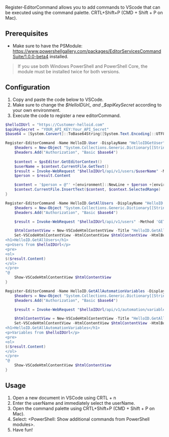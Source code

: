 Register-EditorCommand allows you to add commands to VScode that can be executed using the command palette. CRTL+Shift+P (CMD + Shift + P on Mac). 

## Prerequisites

- Make sure to have the PSModule: https://www.powershellgallery.com/packages/EditorServicesCommandSuite/1.0.0-beta4 installed.

> If you use both Windows PowerShell and PowerShell Core, the module must be installed twice for both versions.

## Configuration
1. Copy and paste the code below to VSCode.
1. Make sure to change the _$HelloIDUrl_ and _$apiKeySecret_ according to your own environment.
2. Execute the code to register a new editorCommand.

```powershell
$helloIDUrl = "https://Customer-helloid.com"
$apiKeySecret = "YOUR_API_KEY:Your_API_Secret"
$base64 = [System.Convert]::ToBase64String([System.Text.Encoding]::UTF8.GetBytes($apiKeySecret))

Register-EditorCommand -Name HelloID.User -DisplayName "HelloIDGetUser" -ScriptBlock {
    $headers = New-Object "System.Collections.Generic.Dictionary[[String],[String]]"
    $headers.Add("Authorization", "Basic $base64")
    
    $context = $psEditor.GetEditorContext()
    $userName = $context.CurrentFile.GetText()
    $result = Invoke-WebRequest "$helloIDUrl/api/v1/users/$userName" -Method 'GET' -Headers $headers
    $person = $result.Content

    $content = '$person = @"' +[environment]::NewLine + $person +[environment]::NewLine + '"@ | ConvertFrom-Json'
    $context.CurrentFile.InsertText($content, $context.SelectedRange)
}

Register-EditorCommand -Name HelloID.GetAllUsers -DisplayName "HelloID.GetAllUsers" -ScriptBlock {
    $headers = New-Object "System.Collections.Generic.Dictionary[[String],[String]]"
    $headers.Add("Authorization", "Basic $base64")

    $result = Invoke-WebRequest "$helloIDUrl/api/v1/users" -Method 'GET' -Headers $headers

    $htmlContentView = New-VSCodeHtmlContentView -Title "HelloID.GetAllUsers"
    Set-VSCodeHtmlContentView -HtmlContentView $htmlContentView -HtmlBodyContent @"
<h1>HelloID.GetAllUsers</h1>
<p>Users from $helloIDUrl</p>
<pre>
<ol>
$($result.Content)
</ol>
</pre>
"@
    Show-VSCodeHtmlContentView $htmlContentView
}

Register-EditorCommand -Name HelloID.GetAllAutomationVariables -DisplayName "HelloID.GetAllAutomationVariables" -ScriptBlock {
    $headers = New-Object "System.Collections.Generic.Dictionary[[String],[String]]"
    $headers.Add("Authorization", "Basic $base64")

    $result = Invoke-WebRequest "$helloIDUrl/api/v1/automation/variables" -Method 'GET' -Headers $headers

    $htmlContentView = New-VSCodeHtmlContentView -Title "HelloID.GetAllAutomationVariables"
    Set-VSCodeHtmlContentView -HtmlContentView $htmlContentView -HtmlBodyContent @"
<h1>HelloID.GetAllAutomationVariables</h1>
<p>Variables from $helloIDUrl</p>
<pre>
<ol>
$($result.Content)
</ol>
</pre>
"@
    Show-VSCodeHtmlContentView $htmlContentView
}
```

## Usage
1. Open a new document in VSCode using CRTL + n
2. Enter the userName and immediately select the userName.
3. Open the command palette using CRTL+Shift+P (CMD + Shift + P on Mac). 
4. Select: <PowerShell: Show additional commands from PowerShell modules>.
5. Have fun!
